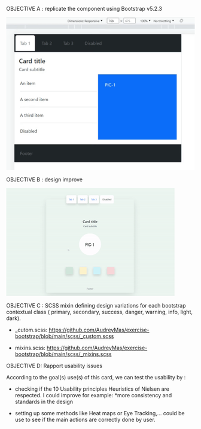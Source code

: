 OBJECTIVE A : replicate the component using Bootstrap v5.2.3

![](https://github.com/AudreyMas/exercise-bootstrap/blob/e0b4f0deeb565fc2d53bdfff71bfac7d61aa288f/objective-A.gif.gif)


OBJECTIVE B : design improve

![](https://github.com/AudreyMas/exercise-bootstrap/blob/2ce26e51ca033dd7f620bf914337fbada52ddd2c/objective-B.gif)


OBJECTIVE C :  SCSS mixin defining design variations for each bootstrap contextual class ( primary, secondary, success, danger, warning, info, light, dark).

* _cutom.scss: https://github.com/AudreyMas/exercise-bootstrap/blob/main/scss/_custom.scss

* mixins.scss: https://github.com/AudreyMas/exercise-bootstrap/blob/main/scss/_mixins.scss


OBJECTIVE D: Rapport usability issues

According to the goal(s) use(s) of this card, we can test the usability by : 

- checking if the 10 Usability principles Heuristics of Nielsen are respected.
I could improve for example:
*more consistency and standards in the design


- setting up some methods like Heat maps or Eye Tracking,... could be use to see if the main actions are correctly done by user.